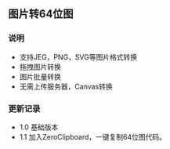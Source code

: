 ## 图片转64位图

### 说明

* 支持JEG，PNG，SVG等图片格式转换
* 拖拽图片转换
* 图片批量转换
* 无需上传服务器，Canvas转换

### 更新记录
* 1.0 基础版本
* 1.1 加入ZeroClipboard，一键复制64位图代码。
